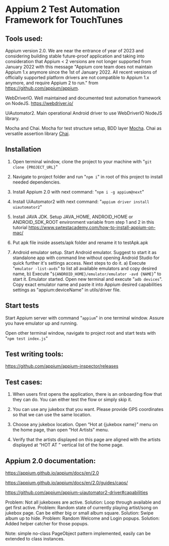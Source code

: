 # Appium 2 Test Automation Framework for TouchTunes

## Tools used:

Appium version 2.0. We are near the entrance of year of 2023 and considering building stable future-proof application and taking into consideration that Appium < 2 versions are not longer supported from January 2022 with this message "Appium core team does not maintain Appium 1.x anymore since the 1st of January 2022. All recent versions of officially supported platform drivers are not compatible to Appium 1.x anymore, and require Appium 2 to run." from https://github.com/appium/appium.

WebDriverIO. Well maintained and documented test automation framework on NodeJS. https://webdriver.io/

UiAutomator2. Main operational Android driver to use WebDriverIO NodeJS library.

Mocha and Chai. Mocha for test structure setup, BDD layer [Mocha](https://mochajs.org/). Chai as versatile assertion library [Chai](https://github.com/chaijs/chai).

## Installation

1. Open terminal window, clone the project to your machine with "`git clone {PROJECT_URL}`"

2. Navigate to project folder and run "`npm i`" in root of this project to install needed dependencies.

3. Install Appium 2.0 with next command: "`npm i -g appium@next`"

4. Install UiAutomator2 with next command: "`appium driver install uiautomator2`"

5. Install JAVA JDK. Setup JAVA_HOME, ANDROID_HOME or ANDROID_SDK_ROOT environment variable from step 1 and 2 in this tutorial https://www.swtestacademy.com/how-to-install-appium-on-mac/

6. Put apk file inside assets/apk folder and rename it to testApk.apk

7. Android emulator setup. Start Android emulator. Suggest to start it as standalone app with command line without opening Android Studio for quick further it's settings access. Next steps to do it. a) Execute "`emulator -list-avds`" to list all available emulators and copy desired name, b) Execute "`${ANDROID_HOME}/emulator/emulator -avd {NAME}`" to start it. Emulator started. Open new terminal and execute "`adb devices`". Copy exact emulator name and paste it into Appium desired capabilities settings as "appium:deviceName" in utils/driver file.

## Start tests

Start Appium server with command "`appium`" in one terminal window. Assure you have emulator up and running.

Open other terminal window, navigate to project root and start tests with "`npm test index.js`"

## Test writing tools:

https://github.com/appium/appium-inspector/releases

## Test cases:

1. When users first opens the application, there is an onboarding flow that they can do. You can either test the flow or simply skip it.

2. You can use any jukebox that you want. Please provide GPS coordinates so that we can use the same location.

3. Choose any jukebox location. Open “Hot at {jukebox name}” menu on the home page, than open “Hot Artists” menu.

4. Verify that the artists displayed on this page are aligned with the artists displayed at “HOT AT <jukebox name>” vertical list of the home page.

## Appium 2.0 documentation:

https://appium.github.io/appium/docs/en/2.0

https://appium.github.io/appium/docs/en/2.0/guides/caps/

https://github.com/appium/appium-uiautomator2-driver#capabilities 

Problem: Not all jukeboxes are active. Solution: Loop through available and get first active.
Problem: Random state of currently playing artist/song on jukebox page. Can be either big or small album square. Solution: Swipe album up to hide.
Problem: Random Welcome and Login popups. Solution: Added helper catcher for those popups.

Note: simple no-class PageObject pattern implemented, easily can be extended to class instances.